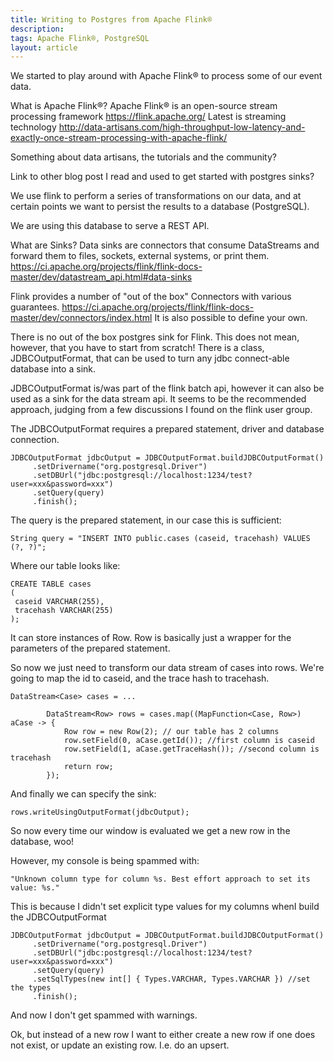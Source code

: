 ```yaml
---
title: Writing to Postgres from Apache Flink®
description: 
tags: Apache Flink®, PostgreSQL
layout: article
---
```


We started to play around with Apache Flink® to process some of our event data.

What is Apache Flink®?
Apache Flink® is an open-source stream processing framework
https://flink.apache.org/
Latest is streaming technology
http://data-artisans.com/high-throughput-low-latency-and-exactly-once-stream-processing-with-apache-flink/

Something about data artisans, the tutorials and the community?

Link to other blog post I read and used to get started with postgres sinks?

We use flink to perform a series of transformations on our data, and at certain points we want to persist the results to a database (PostgreSQL).

We are using this database to serve a REST API.

What are Sinks?
Data sinks are connectors that consume DataStreams and forward them to files, sockets, external systems, or print them.
https://ci.apache.org/projects/flink/flink-docs-master/dev/datastream_api.html#data-sinks

Flink provides a number of "out of the box" Connectors with various guarantees.
https://ci.apache.org/projects/flink/flink-docs-master/dev/connectors/index.html
It is also possible to define your own.

There is no out of the box postgres sink for Flink. This does not mean, however, that you have to start from scratch! There is a class, JDBCOutputFormat, that can be used to turn any jdbc connect-able database into a sink.

JDBCOutputFormat is/was part of the flink batch api, however it can also be used as a sink for the data stream api. It seems to be the recommended approach, judging from a few discussions I found on the flink user group.

The JDBCOutputFormat requires a prepared statement, driver and database connection.

~~~~
JDBCOutputFormat jdbcOutput = JDBCOutputFormat.buildJDBCOutputFormat()
     .setDrivername("org.postgresql.Driver")
     .setDBUrl("jdbc:postgresql://localhost:1234/test?user=xxx&password=xxx")
     .setQuery(query)
     .finish();
~~~~

The query is the prepared statement, in our case this is sufficient:

`String query = "INSERT INTO public.cases (caseid, tracehash) VALUES (?, ?)";`

Where our table looks like:

~~~~
CREATE TABLE cases
(
 caseid VARCHAR(255),
 tracehash VARCHAR(255)
);
~~~~

It can store instances of Row. Row is basically just a wrapper for the parameters of the prepared statement.

So now we just need to transform our data stream of cases into rows. We're going to map the id to caseid, and the trace hash to tracehash.

~~~~
DataStream<Case> cases = ...
		
		DataStream<Row> rows = cases.map((MapFunction<Case, Row>) aCase -> {
			Row row = new Row(2); // our table has 2 columns
			row.setField(0, aCase.getId()); //first column is caseid
			row.setField(1, aCase.getTraceHash()); //second column is tracehash
			return row;
		});
~~~~

And finally we can specify the sink:

`rows.writeUsingOutputFormat(jdbcOutput);`

So now every time our window is evaluated we get a new row in the database, woo!

However, my console is being spammed with:

`"Unknown column type for column %s. Best effort approach to set its value: %s."`

This is because I didn't set explicit type values for my columns whenI build the JDBCOutputFormat

~~~~
JDBCOutputFormat jdbcOutput = JDBCOutputFormat.buildJDBCOutputFormat()
     .setDrivername("org.postgresql.Driver")
     .setDBUrl("jdbc:postgresql://localhost:1234/test?user=xxx&password=xxx")
     .setQuery(query)
     .setSqlTypes(new int[] { Types.VARCHAR, Types.VARCHAR }) //set the types
     .finish();
~~~~

And now I don't get spammed with warnings.

Ok, but instead of a new row I want to either create a new row if one does not exist, or update an existing row. I.e. do an upsert.


